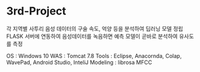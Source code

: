 # 3rd-Project

각 지역별 사투리 음성 데이터의 구술 속도, 억양 등을 분석하여 딥러닝 모델 정립
FLASK 서버에 연동하여 음성데이터를 녹음하면 예측 모델이 곧바로 분석하여 유사도를 측정

OS : Windows 10
WAS : Tomcat 7.8
Tools : Eclipse, Anacornda, Colap, WavePad, Android Studio, InteliJ
Modeling : librosa MFCC


